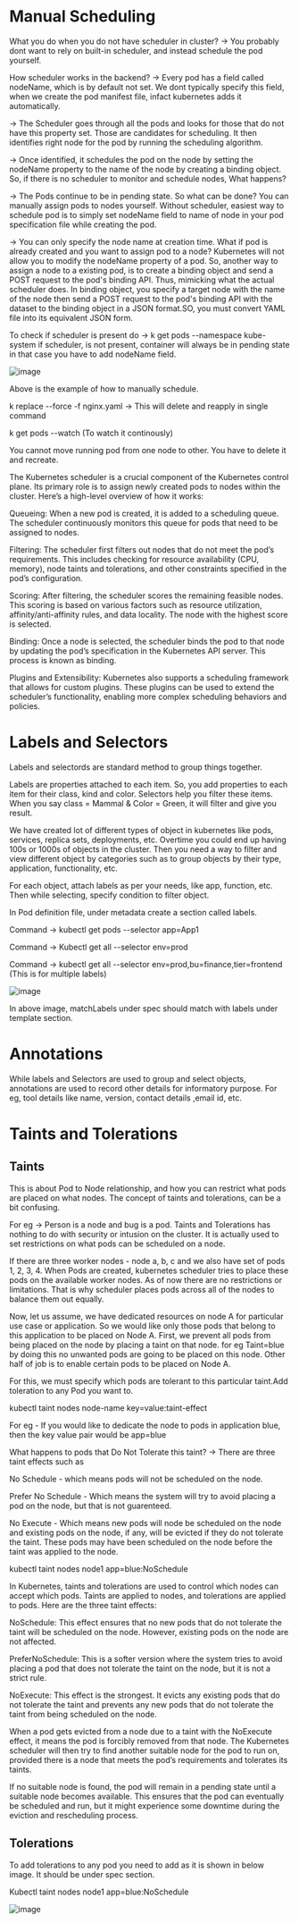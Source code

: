 # Manual Scheduling

What you do when you do not have scheduler in cluster?
-> You probably dont want to rely on built-in scheduler, and instead schedule the pod yourself.

How scheduler works in the backend?
-> Every pod has a field called nodeName, which is by default not set. We dont typically specify this field, when we create the pod manifest file, infact kubernetes adds it automatically.

-> The Scheduler goes through all the pods and looks for those that do not have this property set. Those are candidates for scheduling. It then identifies right node for the pod by running the scheduling algorithm. 

-> Once identified, it schedules the pod on the node by setting the nodeName property to the name of the node by creating a binding object. So, if there is no scheduler to monitor and schedule nodes, What happens? 

-> The Pods continue to be in pending state. So what can be done? You can manually assign pods to nodes yourself. Without scheduler, easiest way to schedule pod is to simply set nodeName field to name of node in your pod specification file while creating the pod. 

-> You can only specify the node name at creation time. What if pod is already created and you want to assign pod to a node? Kubernetes will not allow you to modify the nodeName property of a pod. So, another way to assign a node to a existing pod, is to create a binding object and send a POST request to the pod's binding API. Thus, mimicking what the actual scheduler does. In binding object, you specify a target node with the name of the node then send a POST request to the pod's binding API with the dataset to the binding object in a JSON format.SO, you must convert YAML file into its equivalent JSON form.

To check if scheduler is present do -> k get pods --namespace kube-system
if scheduler, is not present, container will always be in pending state in that case you have to add nodeName field.

![image](https://github.com/user-attachments/assets/a0da8024-332d-46bb-8df0-c2f677fee3a7)

Above is the example of how to manually schedule.

k replace --force -f nginx.yaml    -> This will delete and reapply in single command

k get pods --watch    (To watch it continously)

You cannot move running pod from one node to other. You have to delete it and recreate.

The Kubernetes scheduler is a crucial component of the Kubernetes control plane. Its primary role is to assign newly created pods to nodes within the cluster. Here’s a high-level overview of how it works:

Queueing: When a new pod is created, it is added to a scheduling queue. The scheduler continuously monitors this queue for pods that need to be assigned to nodes.

Filtering: The scheduler first filters out nodes that do not meet the pod’s requirements. This includes checking for resource availability (CPU, memory), node taints and tolerations, and other constraints specified in the pod’s configuration.

Scoring: After filtering, the scheduler scores the remaining feasible nodes. This scoring is based on various factors such as resource utilization, affinity/anti-affinity rules, and data locality. The node with the highest score is selected.

Binding: Once a node is selected, the scheduler binds the pod to that node by updating the pod’s specification in the Kubernetes API server. This process is known as binding.

Plugins and Extensibility: Kubernetes also supports a scheduling framework that allows for custom plugins. These plugins can be used to extend the scheduler’s functionality, enabling more complex scheduling behaviors and policies.

# Labels and Selectors

Labels and selectords are standard method to group things together.

Labels are properties attached to each item. So, you add properties to each item for their class, kind and color. Selectors help you filter these items. When you say class = Mammal & Color = Green, it will filter
and give you result. 

We have created lot of different types of object in kubernetes like pods, services, replica sets, deployments, etc. Overtime you could end up having 100s or 1000s of objects in the cluster. Then you need a way to
filter and view different object by categories such as to group objects by their type, application, functionality, etc.

For each object, attach labels as per your needs, like app, function, etc. Then while selecting, specify condition to filter object. 

In Pod definition file, under metadata create a section called labels.

Command -> kubectl get pods --selector app=App1

Command -> Kubectl get all --selector env=prod

Command -> kubectl get all --selector env=prod,bu=finance,tier=frontend    (This is for multiple labels)

![image](https://github.com/user-attachments/assets/4b243f91-2660-4ac3-91d5-0f4fbe477684)

In above image, matchLabels under spec should match with labels under template section.


# Annotations

While labels and Selectors are used to group and select objects, annotations are used to record other details for informatory purpose. For eg, tool details like name, version, contact details ,email id, etc.

# Taints and Tolerations

## Taints

This is about Pod to Node relationship, and how you can restrict what pods are placed on what nodes. The concept of taints and tolerations, can be a bit confusing. 

For eg -> Person is a node and bug is a pod. Taints and Tolerations has nothing to do with security or intusion on the cluster. It is actually used to set restrictions on what pods can be scheduled on a node.

If there are three worker nodes - node a, b, c and we also have set of pods 1, 2, 3, 4. When Pods are created, kubernetes scheduler tries to place these pods on the available worker nodes. As of now there are 
no restrictions or limitations. That is why scheduler places pods across all of the nodes to balance them out equally.

Now, let us assume, we have dedicated resources on node A for particular use case or application. So we would like only those pods that belong to this application to be placed on Node A. First, we prevent all 
pods from being placed on the node by placing a taint on that node. for eg Taint=blue by doing this no unwanted pods are going to be placed on this node. Other half of job is to enable certain pods to be placed 
on Node A. 

For this, we must specify which pods are tolerant to this particular taint.Add toleration to any Pod you want to.

kubectl taint nodes node-name key=value:taint-effect

For eg - If you would like to dedicate the node to pods in application blue, then the key value pair would be app=blue

What happens to pods that Do Not Tolerate this taint? -> There are three taint effects such as 

No Schedule - which means pods will not be scheduled on the node.

Prefer No Schedule - Which means the system will try to avoid placing a pod on the node, but that is not guarenteed.

No Execute - Which means new pods will node be scheduled on the node and existing pods on the node, if any, will be evicted if they do not tolerate the taint. These pods may have been scheduled on the node
before the taint was applied to the node.

kubectl taint nodes node1 app=blue:NoSchedule

In Kubernetes, taints and tolerations are used to control which nodes can accept which pods. Taints are applied to nodes, and tolerations are applied to pods. Here are the three taint effects:

NoSchedule: This effect ensures that no new pods that do not tolerate the taint will be scheduled on the node. However, existing pods on the node are not affected.

PreferNoSchedule: This is a softer version where the system tries to avoid placing a pod that does not tolerate the taint on the node, but it is not a strict rule.

NoExecute: This effect is the strongest. It evicts any existing pods that do not tolerate the taint and prevents any new pods that do not tolerate the taint from being scheduled on the node.

When a pod gets evicted from a node due to a taint with the NoExecute effect, it means the pod is forcibly removed from that node. The Kubernetes scheduler will then try to find another suitable node for the pod to run on, provided there is a node that meets the pod’s requirements and tolerates its taints.

If no suitable node is found, the pod will remain in a pending state until a suitable node becomes available. This ensures that the pod can eventually be scheduled and run, but it might experience some downtime during the eviction and rescheduling process.

## Tolerations

To add tolerations to any pod you need to add as it is shown in below image. It should be under spec section.

Kubectl taint nodes node1 app=blue:NoSchedule

![image](https://github.com/user-attachments/assets/c5727a37-d94f-46e1-8c50-62f311534366)





































